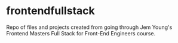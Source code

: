# frontendfullstack
Repo of files and projects created from going through Jem Young's Frontend Masters Full Stack for Front-End Engineers course.
